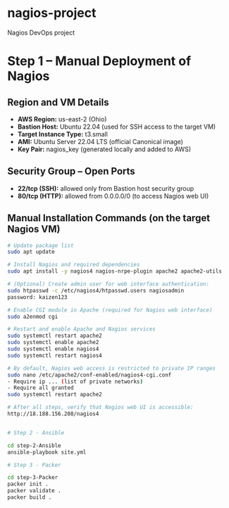 # nagios-project
Nagios DevOps project

# Step 1 – Manual Deployment of Nagios

## Region and VM Details
- **AWS Region:** us-east-2 (Ohio)
- **Bastion Host:** Ubuntu 22.04 (used for SSH access to the target VM)
- **Target Instance Type:** t3.small
- **AMI:** Ubuntu Server 22.04 LTS (official Canonical image)
- **Key Pair:** nagios_key (generated locally and added to AWS)

## Security Group – Open Ports
- **22/tcp (SSH):** allowed only from Bastion host security group
- **80/tcp (HTTP):** allowed from 0.0.0.0/0 (to access Nagios web UI)

## Manual Installation Commands (on the target Nagios VM)

```bash
# Update package list
sudo apt update

# Install Nagios and required dependencies
sudo apt install -y nagios4 nagios-nrpe-plugin apache2 apache2-utils

# (Optional) Create admin user for web interface authentication:
sudo htpasswd -c /etc/nagios4/htpasswd.users nagiosadmin
password: kaizen123

# Enable CGI module in Apache (required for Nagios web interface)
sudo a2enmod cgi

# Restart and enable Apache and Nagios services
sudo systemctl restart apache2
sudo systemctl enable apache2
sudo systemctl enable nagios4
sudo systemctl restart nagios4

# By default, Nagios web access is restricted to private IP ranges
sudo nano /etc/apache2/conf-enabled/nagios4-cgi.conf
- Require ip ... (list of private networks)
- Require all granted
sudo systemctl restart apache2

# After all steps, verify that Nagios web UI is accessible:
http://18.188.156.208/nagios4


# Step 2 - Ansible

cd step-2-Ansible
ansible-playbook site.yml

# Step 3 - Packer

cd step-3-Packer
packer init .
packer validate .
packer build .